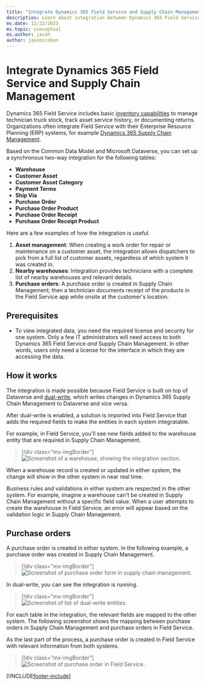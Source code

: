 ```yaml
---
title: "Integrate Dynamics 365 Field Service and Supply Chain Management | MicrosoftDocs"
description: Learn about integration between Dynamics 365 Field Service and Dynamics 365 Supply Chain Management.
ms.date: 12/22/2023
ms.topic: conceptual
ms.author: jacoh
author: jasonccohen
---
```


# Integrate Dynamics 365 Field Service and Supply Chain Management

Dynamics 365 Field Service includes basic [inventory capabilities](./inventory-purchasing-returns-overview.md) to manage technician truck stock, track asset service history, or documenting returns. Organizations often integrate Field Service with their Enterprise Resource Planning (ERP) systems, for example [Dynamics 365 Supply Chain Management](/dynamics365/supply-chain/).

Based on the Common Data Model and Microsoft Dataverse, you can set up a synchronous two-way integration for the following tables:

- **Warehouse**
- **Customer Asset**
- **Customer Asset Category**
- **Payment Terms**
- **Ship Via**
- **Purchase Order**
- **Purchase Order Product**
- **Purchase Order Receipt**
- **Purchase Order Receipt Product**

Here are a few examples of how the integration is useful.

1. **Asset management**: When creating a work order for repair or maintenance on a customer asset, the integration allows dispatchers to pick from a full list of customer assets, regardless of which system it was created in.
2. **Nearby warehouses**: Integration provides technicians with a complete list of nearby warehouses and relevant details.
3. **Purchase orders**: A purchase order is created in Supply Chain Management; then a technician documents receipt of the products in the Field Service app while onsite at the customer's location.

## Prerequisites

- To view integrated data, you need the required license and security for one system. Only a few IT administrators will need access to both Dynamics 365 Field Service *and* Supply Chain Management. In other words, users only need a license for the interface in which they are accessing the data.

## How it works

The integration is made possible because Field Service is built on top of Dataverse and [dual-write](https://powerapps.microsoft.com/blog/announcing-dual-write-preview/), which writes changes in Dynamics 365 Supply Chain Management to Dataverse and vice versa.

After dual-write is enabled, a solution is imported into Field Service that adds the required fields to make the entities in each system integratable.

For example, in Field Service, you'll see new fields added to the warehouse entity that are required in Supply Chain Management.

> [!div class="mx-imgBorder"]
> ![Screenshot of a warehouse, showing the integration section.](./media/inventory-warehouse-supply-chain2.png)

When a warehouse record is created or updated in either system, the change will show in the other system in near real time.

Business rules and validations in either system are respected in the other system. For example, imagine a warehouse can't be created in Supply Chain Management without a specific field value. When a user attempts to create the warehouse in Field Service, an error will appear based on the validation logic in Supply Chain Management.

## Purchase orders

A purchase order is created in either system. In the following example, a purchase order was created in Supply Chain Management.

> [!div class="mx-imgBorder"]
> ![Screenshot of purchase order form in supply chain management.](./media/scm-po-form.jpg)

In dual-write, you can see the integration is running.

> [!div class="mx-imgBorder"]
> ![Screenshot of list of dual-write entities.](./media/scm-dual-write-map-list.jpg)

For each table in the integration, the relevant fields are mapped to the other system. The following screenshot shows the mapping between purchase orders in Supply Chain Management and purchase orders in Field Service.

As the last part of the process, a purchase order is created in Field Service with relevant information from both systems.

> [!div class="mx-imgBorder"]
> ![Screenshot of purchase order in Field Service.](./media/scm-po-form-fs.jpg)

[!INCLUDE[footer-include](../includes/footer-banner.md)]
